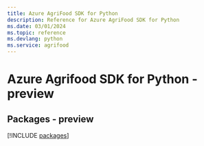 ```yaml
---
title: Azure AgriFood SDK for Python
description: Reference for Azure AgriFood SDK for Python
ms.date: 03/01/2024
ms.topic: reference
ms.devlang: python
ms.service: agrifood
---
```

# Azure Agrifood SDK for Python - preview
## Packages - preview
[!INCLUDE [packages](agrifood-index.md)]